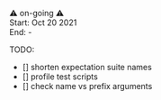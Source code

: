 ⚠ on-going ⚠  
Start: Oct 20 2021  
End: -  


TODO:
- [] shorten expectation suite names
- [] profile test scripts
- [] check name vs prefix arguments